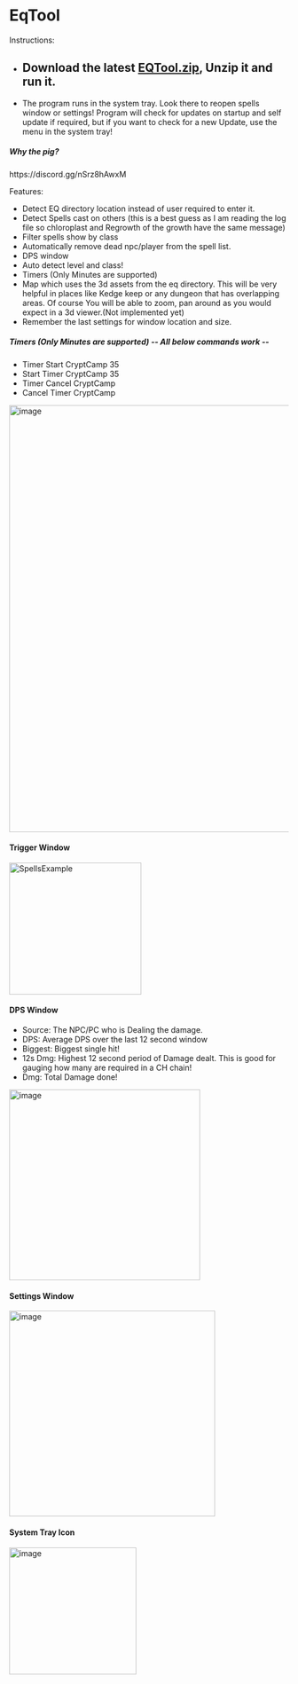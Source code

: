 # EqTool

Instructions:
<ul>
<li>
<h2>Download the latest <a href="https://github.com/smasherprog/EqTool/releases/download/1.0.1.730/EQTool_1.0.1.730.zip">EQTool.zip</a>, Unzip it and run it.</h2>
</li>
<li>The program runs in the system tray. Look there to reopen spells window or settings! Program will check for updates on startup and self update if required, but if you want to check for a new Update, use the menu in the system tray!</li>
</ul>
<h5>Why the pig?</h5>
<p>https://discord.gg/nSrz8hAwxM</p>
Features:
<br/>
<ul>
<li>Detect EQ directory location instead of user required to enter it.</li> 
<li>Detect Spells cast on others (this is a best guess as I am reading the log file so chloroplast and Regrowth of the growth have the same message)</li>
<li>Filter spells show by class</li> 
<li>Automatically remove dead npc/player from the spell list.</li>
<li>DPS window</li>
<li>Auto detect level and class!</li>
<li>Timers (Only Minutes are supported)</li>
<li>Map which uses the 3d assets from the eq directory. This will be very helpful in places like Kedge keep or any dungeon that has overlapping areas. Of course You will be able to zoom, pan around as you would expect in a 3d viewer.(Not implemented yet)</li>
<li>Remember the last settings for window location and size.</li>
</ul>
<h5>Timers (Only Minutes are supported) -- All below commands work --</h5>
<ul>
<li>Timer Start CryptCamp 35</li>
<li>Start Timer CryptCamp 35</li>
<li>Timer Cancel CryptCamp</li>
<li>Cancel Timer CryptCamp</li>
</ul>
<img width="770" alt="image" src="https://user-images.githubusercontent.com/3393733/203874001-151ee3ab-4610-4cea-80e9-f5d727b74979.png">
<h4>Trigger Window</h4>
<img width="238" alt="SpellsExample" src="https://user-images.githubusercontent.com/3393733/203874211-8ecfa5f3-9e2a-49e5-8584-c7223844d85a.png">
<h4>DPS Window</h4>
<ul>
  <li>Source: The NPC/PC who is Dealing the damage.</li>
   <li>DPS: Average DPS over the last 12 second window</li>
   <li>Biggest: Biggest single hit!</li>
   <li>12s Dmg: Highest 12 second period of Damage dealt. This is good for gauging how many are required in a CH chain!</li>
   <li>Dmg: Total Damage done!</li>
</ul>
<img width="344" alt="image" src="https://user-images.githubusercontent.com/3393733/206924284-f4f32fca-76b9-4835-8c26-0aa01e4cc61a.png"> 
<h4>Settings Window</h4>
<img width="371" alt="image" src="https://user-images.githubusercontent.com/3393733/203874278-60c99f84-c455-40e2-a96f-c56d7151f5a4.png">
<h4>System Tray Icon</h4>
<img width="229" alt="image" src="https://user-images.githubusercontent.com/3393733/206924345-54cfa14c-b0d8-4e37-bb9a-1cb2a6e902c9.png">



